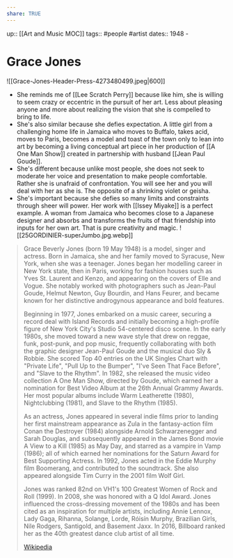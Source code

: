 ```yaml
---
share: TRUE
---
```

up:: [[Art and Music MOC]]
tags:: #people #artist 
dates:: 1948 - 

# Grace Jones
![[Grace-Jones-Header-Press-4273480499.jpeg|600]]


- She reminds me of [[Lee Scratch Perry]] because like him, she is willing to seem crazy or eccentric in the pursuit of her art.  Less about pleasing anyone and more about realizing the vision that she is compelled to bring to life.  
- She's also similar because she defies expectation.  A little girl from a challenging home life in Jamaica who moves to Buffalo, takes acid, moves to Paris, becomes a model and toast of the town only to lean into art by becoming a living conceptual art piece in her production of  [[A One Man Show]] created in partnership with husband [[Jean Paul Goude]].
- She's different because unlike most people, she does not seek to moderate her voice and presentation to make people comfortable.  Rather she is unafraid of confrontation.  You will see her and you will deal with her as she is. The opposite of a shrinking violet or geisha.
- She's important because she defies so many limits and constraints through sheer will power.  Her work with [[Issey Miyake]] is a perfect example.  A woman from Jamaica who becomes close to a Japanese designer and absorbs and transforms the fruits of that friendship into inputs for her own art.  That is pure creativity and magic.
![[25GORDINIER-superJumbo.jpg.webp]]

> Grace Beverly Jones  (born 19 May 1948) is a model, singer and actress. Born in Jamaica, she and her family moved to Syracuse, New York, when she was a teenager. Jones began her modelling career in New York state, then in Paris, working for fashion houses such as Yves St. Laurent and Kenzo, and appearing on the covers of Elle and Vogue. She notably worked with photographers such as Jean-Paul Goude, Helmut Newton, Guy Bourdin, and Hans Feurer, and became known for her distinctive androgynous appearance and bold features.
>
> Beginning in 1977, Jones embarked on a music career, securing a record deal with Island Records and initially becoming a high-profile figure of New York City's Studio 54-centered disco scene. In the early 1980s, she moved toward a new wave style that drew on reggae, funk, post-punk, and pop music, frequently collaborating with both the graphic designer Jean-Paul Goude and the musical duo Sly & Robbie. She scored Top 40 entries on the UK Singles Chart with "Private Life", "Pull Up to the Bumper", "I've Seen That Face Before", and "Slave to the Rhythm". In 1982, she released the music video collection A One Man Show, directed by Goude, which earned her a nomination for Best Video Album at the 26th Annual Grammy Awards. Her most popular albums include Warm Leatherette (1980), Nightclubbing (1981), and Slave to the Rhythm (1985).
>
> As an actress, Jones appeared in several indie films prior to landing her first mainstream appearance as Zula in the fantasy-action film Conan the Destroyer (1984) alongside Arnold Schwarzenegger and Sarah Douglas, and subsequently appeared in the James Bond movie A View to a Kill (1985) as May Day, and starred as a vampire in Vamp (1986); all of which earned her nominations for the Saturn Award for Best Supporting Actress. In 1992, Jones acted in  the Eddie Murphy film Boomerang, and contributed to the soundtrack. She also appeared alongside Tim Curry in the 2001 film Wolf Girl.
>
> Jones was ranked 82nd on VH1's 100 Greatest Women of Rock and Roll (1999). In 2008, she was honored with a Q Idol Award. Jones influenced the cross-dressing movement of the 1980s and has been cited as an inspiration for multiple artists, including Annie Lennox, Lady Gaga, Rihanna, Solange, Lorde, Róisín Murphy, Brazilian Girls, Nile Rodgers, Santigold, and Basement Jaxx. In 2016, Billboard ranked her as the 40th greatest dance club artist of all time.
>
> [Wikipedia](https://en.wikipedia.org/wiki/Grace%20Jones)

